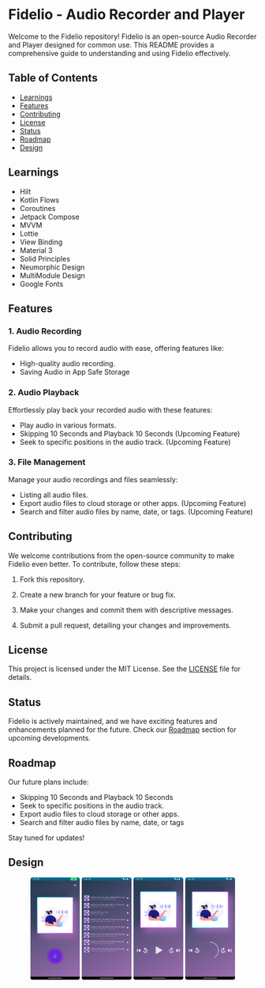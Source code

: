 # Fidelio - Audio Recorder and Player

Welcome to the Fidelio repository! Fidelio is an open-source Audio Recorder and Player designed for common use. This README provides a comprehensive guide to understanding and using Fidelio effectively.

## Table of Contents
- [Learnings](#learnings)
- [Features](#features)
- [Contributing](#contributing)
- [License](#license)
- [Status](#status)
- [Roadmap](#roadmap)
- [Design](#design)

## Learnings
- Hilt
- Kotlin Flows
- Coroutines
- Jetpack Compose
- MVVM
- Lottie
- View Binding
- Material 3
- Solid Principles
- Neumorphic Design
- MultiModule Design
- Google Fonts

## Features

### 1. Audio Recording
Fidelio allows you to record audio with ease, offering features like:
- High-quality audio recording.
- Saving Audio in App Safe Storage

### 2. Audio Playback
Effortlessly play back your recorded audio with these features:
- Play audio in various formats.
- Skipping 10 Seconds and Playback 10 Seconds (Upcoming Feature)
- Seek to specific positions in the audio track. (Upcoming Feature)

### 3. File Management
Manage your audio recordings and files seamlessly:
- Listing all audio files.
- Export audio files to cloud storage or other apps. (Upcoming Feature)
- Search and filter audio files by name, date, or tags. (Upcoming Feature)

## Contributing
We welcome contributions from the open-source community to make Fidelio even better. To contribute, follow these steps:

1. Fork this repository.

2. Create a new branch for your feature or bug fix.

3. Make your changes and commit them with descriptive messages.

4. Submit a pull request, detailing your changes and improvements.

## License
This project is licensed under the MIT License. See the [LICENSE](LICENSE) file for details.

## Status
Fidelio is actively maintained, and we have exciting features and enhancements planned for the future. Check our [Roadmap](#roadmap) section for upcoming developments.

## Roadmap
Our future plans include:
- Skipping 10 Seconds and Playback 10 Seconds
- Seek to specific positions in the audio track.
- Export audio files to cloud storage or other apps.
- Search and filter audio files by name, date, or tags

Stay tuned for updates!


## Design
<div align="center">
  <img src="https://raw.githubusercontent.com/anujsaxenadev/Fidelio/master/samples/record_scren.png" width=20% />
  <img src="https://raw.githubusercontent.com/anujsaxenadev/Fidelio/master/samples/recordings_list.png" width=20% />
  <img src="https://raw.githubusercontent.com/anujsaxenadev/Fidelio/master/samples/player.png" width=20% />
  <img src="https://raw.githubusercontent.com/anujsaxenadev/Fidelio/master/samples/player_running.png" width=20% />
<div/>
